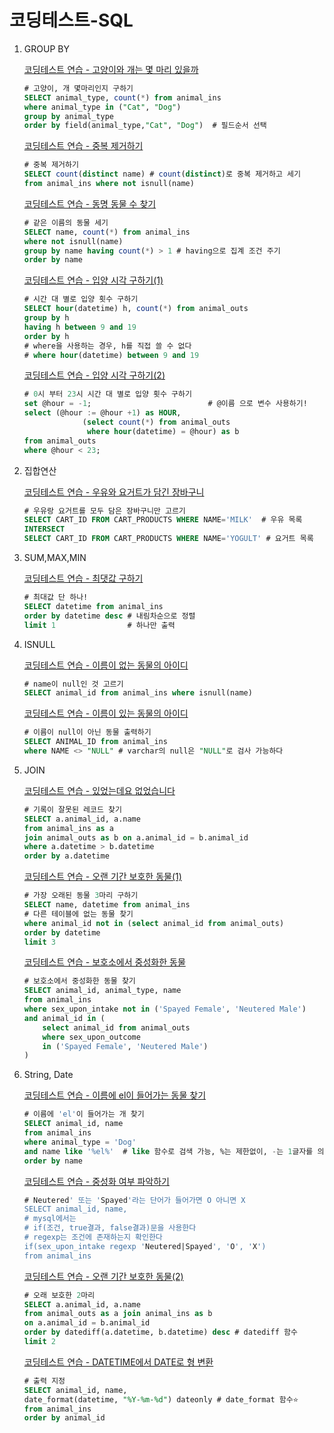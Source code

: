 # 코딩테스트-SQL

1. GROUP BY

    [코딩테스트 연습 - 고양이와 개는 몇 마리 있을까](https://programmers.co.kr/learn/courses/30/lessons/59040)

    ```sql
    # 고양이, 개 몇마리인지 구하기
    SELECT animal_type, count(*) from animal_ins 
    where animal_type in ("Cat", "Dog")
    group by animal_type 
    order by field(animal_type,"Cat", "Dog")  # 필드순서 선택
    ```

    [코딩테스트 연습 - 중복 제거하기](https://programmers.co.kr/learn/courses/30/lessons/59408)

    ```sql
    # 중복 제거하기
    SELECT count(distinct name) # count(distinct)로 중복 제거하고 세기
    from animal_ins where not isnull(name)
    ```

    [코딩테스트 연습 - 동명 동물 수 찾기](https://programmers.co.kr/learn/courses/30/lessons/59041)

    ```sql
    # 같은 이름의 동물 세기
    SELECT name, count(*) from animal_ins 
    where not isnull(name)
    group by name having count(*) > 1 # having으로 집계 조건 주기
    order by name
    ```

    [코딩테스트 연습 - 입양 시각 구하기(1)](https://programmers.co.kr/learn/courses/30/lessons/59412)

    ```sql
    # 시간 대 별로 입양 횟수 구하기
    SELECT hour(datetime) h, count(*) from animal_outs
    group by h
    having h between 9 and 19
    order by h
    # where을 사용하는 경우, h를 직접 쓸 수 없다
    # where hour(datetime) between 9 and 19 
    ```

    [코딩테스트 연습 - 입양 시각 구하기(2)](https://programmers.co.kr/learn/courses/30/lessons/59413)

    ```sql
    # 0시 부터 23시 시간 대 별로 입양 횟수 구하기
    set @hour = -1;                          # @이름 으로 변수 사용하기!
    select (@hour := @hour +1) as HOUR,
    			 (select count(*) from animal_outs 
    			  where hour(datetime) = @hour) as b
    from animal_outs                         
    where @hour < 23;
    ```

2. 집합연산

    [코딩테스트 연습 - 우유와 요거트가 담긴 장바구니](https://programmers.co.kr/learn/courses/30/lessons/62284)

    ```sql
    # 우유랑 요거트를 모두 담은 장바구니만 고르기
    SELECT CART_ID FROM CART_PRODUCTS WHERE NAME='MILK'  # 우유 목록
    INTERSECT
    SELECT CART_ID FROM CART_PRODUCTS WHERE NAME='YOGULT' # 요거트 목록
    ```

3. SUM,MAX,MIN

    [코딩테스트 연습 - 최댓값 구하기](https://programmers.co.kr/learn/courses/30/lessons/59415)

    ```sql
    # 최대값 단 하나!
    SELECT datetime from animal_ins 
    order by datetime desc # 내림차순으로 정렬
    limit 1                # 하나만 출력
    ```

4.  ISNULL

    [코딩테스트 연습 - 이름이 없는 동물의 아이디](https://programmers.co.kr/learn/courses/30/lessons/59039)

    ```sql
    # name이 null인 것 고르기
    SELECT animal_id from animal_ins where isnull(name)
    ```

    [코딩테스트 연습 - 이름이 있는 동물의 아이디](https://programmers.co.kr/learn/courses/30/lessons/59407)

    ```sql
    # 이름이 null이 아닌 동물 출력하기
    SELECT ANIMAL_ID from animal_ins 
    where NAME <> "NULL" # varchar의 null은 "NULL"로 검사 가능하다
    ```

5. JOIN

    [코딩테스트 연습 - 있었는데요 없었습니다](https://programmers.co.kr/learn/courses/30/lessons/59043)

    ```sql
    # 기록이 잘못된 레코드 찾기
    SELECT a.animal_id, a.name 
    from animal_ins as a 
    join animal_outs as b on a.animal_id = b.animal_id
    where a.datetime > b.datetime
    order by a.datetime
    ```

    [코딩테스트 연습 - 오랜 기간 보호한 동물(1)](https://programmers.co.kr/learn/courses/30/lessons/59044)

    ```sql
    # 가장 오래된 동물 3마리 구하기
    SELECT name, datetime from animal_ins
    # 다른 테이블에 없는 동물 찾기
    where animal_id not in (select animal_id from animal_outs)
    order by datetime
    limit 3
    ```

    [코딩테스트 연습 - 보호소에서 중성화한 동물](https://programmers.co.kr/learn/courses/30/lessons/59045)

    ```sql
    # 보호소에서 중성화한 동물 찾기
    SELECT animal_id, animal_type, name
    from animal_ins
    where sex_upon_intake not in ('Spayed Female', 'Neutered Male') 
    and animal_id in (
        select animal_id from animal_outs 
        where sex_upon_outcome 
        in ('Spayed Female', 'Neutered Male')
    )
    ```

6. String, Date

    [코딩테스트 연습 - 이름에 el이 들어가는 동물 찾기](https://programmers.co.kr/learn/courses/30/lessons/59047)

    ```sql
    # 이름에 'el'이 들어가는 개 찾기
    SELECT animal_id, name
    from animal_ins
    where animal_type = 'Dog'
    and name like '%el%'  # like 함수로 검색 가능, %는 제한없이, -는 1글자를 의미
    order by name
    ```

    [코딩테스트 연습 - 중성화 여부 파악하기](https://programmers.co.kr/learn/courses/30/lessons/59409)

    ```sql
    # Neutered' 또는 'Spayed'라는 단어가 들어가면 O 아니면 X
    SELECT animal_id, name, 
    # mysql에서는
    # if(조건, true결과, false결과)문을 사용한다
    # regexp는 조건에 존재하는지 확인한다
    if(sex_upon_intake regexp 'Neutered|Spayed', 'O', 'X') 
    from animal_ins
    ```

    [코딩테스트 연습 - 오랜 기간 보호한 동물(2)](https://programmers.co.kr/learn/courses/30/lessons/59411)

    ```sql
    # 오래 보호한 2마리
    SELECT a.animal_id, a.name
    from animal_outs as a join animal_ins as b
    on a.animal_id = b.animal_id
    order by datediff(a.datetime, b.datetime) desc # datediff 함수
    limit 2
    ```

    [코딩테스트 연습 - DATETIME에서 DATE로 형 변환](https://programmers.co.kr/learn/courses/30/lessons/59414)

    ```sql
    # 출력 지정
    SELECT animal_id, name, 
    date_format(datetime, "%Y-%m-%d") dateonly # date_format 함수⭐
    from animal_ins
    order by animal_id
    ```
